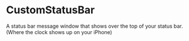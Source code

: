 CustomStatusBar
===============

A status bar message window that shows over the top of your status bar. (Where the clock shows up on your iPhone)